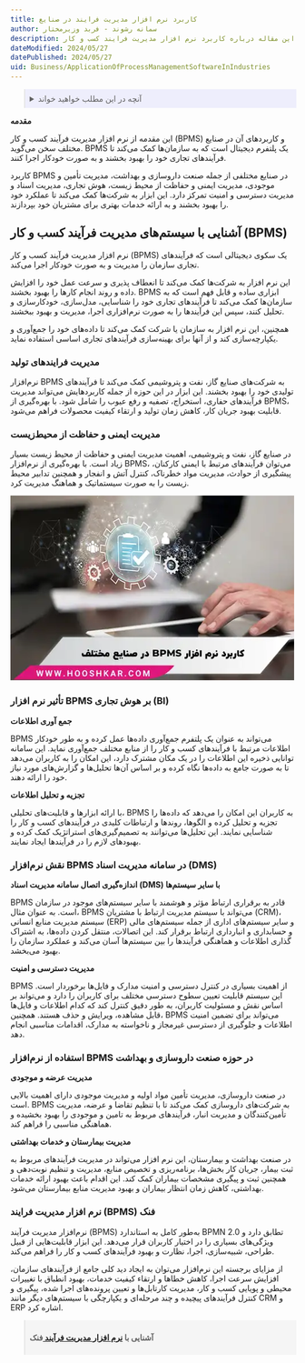 ```yaml
---
title: کاربرد نرم افزار مدیریت فرایند در صنایع
author: سمانه رشوند - فربد وزیرمختار
description: این مقاله درباره کاربرد نرم افزار مدیریت فرایند کسب و کار (BPMS) در صنایع مختلف است. BPMS یک پلتفرم دیجیتالی است که به سازمان ها کمک می کند تا فرآیندهای تجاری خود را بهبود بخشند و به صورت خودکار اجرا کنند.
dateModified: 2024/05/27
datePublished: 2024/05/27
uid: Business/ApplicationOfProcessManagementSoftwareInIndustries
---
```


<blockquote style="background-color:#eeeefc; padding:0.5rem">

<details>
  <summary>آنچه در این مطلب خواهید خواند</summary>
  <ul>
    <li> آشنایی با سیستم‌های مدیریت فرآیند کسب و کار (BPMS)</li>
    <li>مدیریت فرایندهای تولید</li>
    <li>مدیریت ایمنی و حفاظت از محیط‌زیست</li>
    <li>تأثیر نرم‌افزار BPMS بر هوش تجاری (BI)</li>
    <li>نقش نرم‌افزار BPMS در سامانه مدیریت اسناد (DMS)</li>
    <li>استفاده از نرم‌افزار BPMS در حوزه صنعت داروسازی و بهداشت</li>
    <li>نرم افزار مدیریت فرایند (BPMS) فنک</li>
  </ul>
</details>
</blockquote>

**مقدمه**

این مقدمه از نرم‌ افزار مدیریت فرآیند کسب و کار (BPMS) و کاربردهای آن در صنایع مختلف سخن می‌گوید. BPMS یک پلتفرم دیجیتال است که به سازمان‌ها کمک می‌کند تا فرآیندهای تجاری خود را بهبود بخشند و به صورت خودکار اجرا کنند. 

کاربرد BPMS در صنایع مختلفی از جمله صنعت داروسازی و بهداشت، مدیریت تأمین و موجودی، مدیریت ایمنی و حفاظت از محیط زیست، هوش تجاری، مدیریت اسناد و مدیریت دسترسی و امنیت تمرکز دارد. این ابزار به شرکت‌ها کمک می‌کند تا عملکرد خود را بهبود بخشند و به ارائه خدمات بهتری برای مشتریان خود بپردازند.

## آشنایی با سیستم‌های مدیریت فرآیند کسب و کار (BPMS)

نرم ‌افزار مدیریت فرآیند کسب و کار (BPMS) یک سکوی دیجیتالی است که فرآیندهای تجاری سازمان را مدیریت و به صورت خودکار اجرا می‌کند.

 این نرم افزار به شرکت‌ها کمک می‌کند تا انعطاف ‌پذیری و سرعت عمل خود را افزایش داده و روند انجام کارها را بهبود بخشند.
BPMS ابزاری ساده و قابل فهم است که به سازمان‌ها کمک می‌کند تا فرآیندهای تجاری خود را شناسایی، مدل‌سازی، خودکارسازی و تحلیل کنند، سپس این فرآیندها را به صورت نرم‌افزاری اجرا، مدیریت و بهبود ببخشند.

همچنین، این نرم افزار به سازمان یا شرکت کمک می‌کند تا داده‌های خود را جمع‌آوری و یکپارچه‌سازی کند و از آنها برای بهینه‌سازی فرآیندهای تجاری اساسی استفاده نماید.

### مدیریت فرایندهای تولید

نرم‌افزار BPMS به شرکت‌های صنایع گاز، نفت و پتروشیمی کمک می‌کند تا فرآیندهای تولیدی خود را بهبود بخشند. این ابزار در این حوزه از جمله کاربردهایش می‌تواند مدیریت فرآیندهای حفاری، استخراج، تصفیه و رفع عیوب را شامل شود. با بهره‌گیری از BPMS، قابلیت بهبود جریان کار، کاهش زمان تولید و ارتقاء کیفیت محصولات فراهم می‌شود.

### مدیریت ایمنی و حفاظت از محیط‌زیست

در صنایع گاز، نفت و پتروشیمی، اهمیت مدیریت ایمنی و حفاظت از محیط زیست بسیار زیاد است. با بهره‌گیری از نرم‌افزار BPMS، می‌توان فرآیندهای مرتبط با ایمنی کارکنان، پیشگیری از حوادث، مدیریت مواد خطرناک، کنترل آتش و انفجار و همچنین تدابیر محیط زیست را به صورت سیستماتیک و هماهنگ مدیریت کرد.

![کاربرد bpms در صنایع](./Images/ApplicationOfProcessManagementSoftwareInIndustries.webp)

### تأثیر نرم افزار BPMS بر هوش تجاری (BI)

**جمع آوری اطلاعات**

BPMS می‌تواند به عنوان یک پلتفرم جمع‌آوری داده‌ها عمل کرده و به طور خودکار اطلاعات مرتبط با فرآیندهای کسب و کار را از منابع مختلف جمع‌آوری نماید. این سامانه توانایی ذخیره این اطلاعات را در یک مکان مشترک دارد، این امکان را به کاربران می‌دهد تا به صورت جامع به داده‌ها نگاه کرده و بر اساس آن‌ها تحلیل‌ها و گزارش‌های مورد نیاز خود را ارائه دهند.

**تجزیه و تحلیل اطلاعات**

با ارائه ابزارها و قابلیت‌های تحلیلی، BPMS به کاربران این امکان را می‌دهد که داده‌ها را تجزیه و تحلیل کرده و الگوها، روندها و ارتباطات کلیدی در فرآیندهای کسب و کار را شناسایی نمایند. این تحلیل‌ها می‌توانند به تصمیم‌گیری‌های استراتژیک کمک کرده و بهبودهای لازم را در فرآیندها ایجاد نمایند.

### نقش نرم‌افزار BPMS در سامانه مدیریت اسناد (DMS)

**اندازه‌گیری اتصال سامانه مدیریت اسناد (DMS) با سایر سیستم‌ها**

BPMS قادر به برقراری ارتباط مؤثر و هوشمند با سایر سیستم‌های موجود در سازمان است. به عنوان مثال، BPMS می‌تواند با سیستم مدیریت ارتباط با مشتریان (CRM)، سیستم مدیریت منابع انسانی (ERP) و سایر سیستم‌های اداری از جمله سیستم‌های مالی و حسابداری و انبارداری ارتباط برقرار کند. این اتصالات، منتقل کردن داده‌ها، به اشتراک گذاری اطلاعات و هماهنگی فرآیندها را بین سیستم‌ها آسان می‌کند و عملکرد سازمان را بهبود می‌بخشد.

**مدیریت دسترسی و امنیت**

BPMS از اهمیت بسیاری در کنترل دسترسی و امنیت مدارک و فایل‌ها برخوردار است. این سیستم قابلیت تعیین سطوح دسترسی مختلف برای کاربران را دارد و می‌تواند بر اساس نقش و مسئولیت کاربران، به طور دقیق کنترل کند که کدام اطلاعات و فایل‌ها قابل مشاهده، ویرایش و حذف هستند. همچنین، BPMS می‌تواند برای تضمین امنیت اطلاعات و جلوگیری از دسترسی غیرمجاز و ناخواسته به مدارک، اقدامات مناسبی انجام دهد.

### استفاده از نرم‌افزار BPMS در حوزه صنعت داروسازی و بهداشت

**مدیریت عرضه و موجودی**

در صنعت داروسازی، مدیریت تأمین مواد اولیه و مدیریت موجودی دارای اهمیت بالایی است. BPMS به شرکت‌های داروسازی کمک می‌کند تا با تنظیم تقاضا و عرضه، مدیریت تأمین‌کنندگان و مدیریت انبار، فرآیندهای مربوط به تامین و موجودی را بهبود بخشیده و هماهنگی مناسبی را فراهم کند.

**مدیریت بیمارستان و خدمات بهداشتی**

در صنعت بهداشت و بیمارستان، این نرم افزار  می‌تواند در مدیریت فرآیندهای مربوط به ثبت بیمار، جریان کار بخش‌ها، برنامه‌ریزی و تخصیص منابع، مدیریت و تنظیم نوبت‌دهی و همچنین ثبت و پیگیری مشخصات بیماران کمک کند. این اقدام باعث بهبود ارائه خدمات بهداشتی، کاهش زمان انتظار بیماران و بهبود مدیریت منابع بیمارستان می‌شود.

### نرم افزار مدیریت فرایند (BPMS) فنک

نرم‌افزار مدیریت فرآیند (BPMS) به‌طور کامل به استاندارد BPMN 2.0 تطابق دارد و ویژگی‌های بسیاری را در اختیار کاربران قرار می‌دهد. این ابزار قابلیت‌هایی از قبیل 
طراحی، شبیه‌سازی، اجرا، نظارت و بهبود فرآیندهای کسب و کار را فراهم می‌کند.


از مزایای برجسته این نرم‌افزار می‌توان به ایجاد دید کلی جامع از فرآیندهای سازمان، افزایش سرعت اجرا، کاهش خطاها و ارتقاء کیفیت خدمات، بهبود انطباق با تغییرات محیطی و پویایی کسب و کار، مدیریت کارتابل‌ها و تعیین پرونده‌های اجرا شده، پیگیری و کنترل فرآیندهای پیچیده و چند مرحله‌ای و یکپارچگی با سیستم‌های دیگر مانند CRM و ERP اشاره کرد.

<blockquote style="background-color:#f5f5f5; padding:0.5rem">
<p><strong>آشنایی با <a href="https://www.hooshkar.com/Software/Fennec/Module/BPMS" target="_blank">نرم افزار مدیریت فرآیند 
</a>فنک</p></strong></blockquote>
